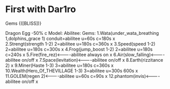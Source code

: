 # First with Dar1ro

Gems {([BLISS])}

Dragon Egg -50% c
                                                                            Model:           Abilitee:
Gems:
1.Wata(under_wata_breathing 1,dolphins_grace 1) conduit=abilitee u=60s c=180s  x  
2.Strengt(strength 1-2) 2=abilitee u=180s c=360s                               x
3.Speed(speed 1-2) 2=abilitee u=180s c=300s                                    x
4.Frog(jump_boost 1-2) 2=abilitee u=180s c=240s                                x
5.Fire(fire_rez)<----abilitee always on                                        x
6.Air(slow_falling)<----abilitee on/off                                        x
7.Space(levitation)<----abilitee on/off                                        x
8.Earth(rizzitance 2)                                                          x
9.Miner(Haste 1-3) 3=abilitee u=180s c=360s                                    x
10.Wealth(Hero_Of_THEVILLAGE 1-3) 3=abilitee u=300s 600s                       x
11.GOLEM(regen 2)<----abilitee u=60s c=90s                                     x
12.phantom(invis)<----abilitee on/off                                          x